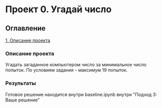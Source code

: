 # Проект 0. Угадай число

## Оглавление  
[1. Описание проекта](.README.md#Описание-проекта)  

### Описание проекта    
Угадать загаданное компьютером число за минимальное число попыток. 
По условиям задания - максимум 19 попыток.

### Результаты
Готовое решение находится внутри baseline.ipynb внутри "Подход 3: Ваше решение"